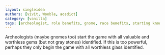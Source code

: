 ```yaml
---
layout: singleidea
authors: [vivit, Wooble, aosdict]
category: [vanilla]
tags: [archeologist, role benefits, gnome, race benefits, starting knowledge, gems, worthless glass, implemented in xnethack]
---
```

Archeologists (maybe gnomes too) start the game with all valuable and worthless gems (but not gray stones) identified. If this is too powerful, perhaps they only begin the game with all worthless glass identified.
